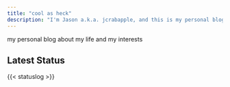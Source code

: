 ```yaml
---
title: "cool as heck"
description: "I'm Jason a.k.a. jcrabapple, and this is my personal blog about my life and my interests."
---
```

my personal blog about my life and my interests

<h2>Latest Status</h2>
{{< statuslog >}}